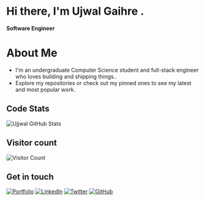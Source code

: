  # Hi there, I'm Ujwal Gaihre .
 **Software Engineer**

# About Me
  - I'm an undergraduate Computer Science student  and  full-stack engineer who loves building and shipping things..
- Explore my repositories or check out my pinned ones to see my latest and most popular work.

## Code Stats
![Ujjwal  GitHub Stats](https://github-readme-stats.vercel.app/api?username=ujjwal2061&show_icons=true&theme=dark)

## Visitor count
![Visitor Count](https://count.getloli.com/get/@ujjwal2061?theme=rule34)

## Get in touch
[![Portfolio](https://img.shields.io/badge/Portfolio-grey?style=for-the-badge&logo=vercel)](https://uzwal.me)
[![LinkedIn](https://img.shields.io/badge/LinkedIn-blue?style=for-the-badge&logo=linkedin)](https://www.linkedin.com/in/ujjwal-gaihre-9719ba289/)
[![Twitter](https://img.shields.io/badge/Twitter-black?style=for-the-badge&logo=x)](https://https://x.com/isuzwal)
[![GitHub](https://img.shields.io/badge/GitHub-181717?style=for-the-badge&logo=github)](https://github.com/isuzwal)
